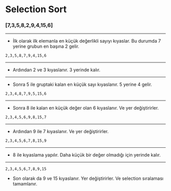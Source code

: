 # Selection Sort

### [7,3,5,8,2,9,4,15,6]
---

* İlk olarak ilk elemanla en küçük değerlikli sayıyı kıyaslar. Bu durumda 7 yerine grubun en başına 2 gelir.

```
2,3,5,8,7,9,4,15,6
```
---
* Ardından 2 ve 3 kıyaslanır. 3 yerinde kalır.
---
* Sonra 5 ile gruptaki kalan en küçük sayı kıyaslanır. 5 yerine 4 gelir.

```
2,3,4,8,7,9,5,15,6
```
--- 
* Sonra 8 ile kalan en küçük değer olan 6 kıyaslanır. Ve yer değiştirirler.

```
2,3,4,5,6,9,8,15,7
```
---
* Ardından 9 ile 7 kıyaslanır. Ve yer değiştirirler.

```
2,3,4,5,6,7,8,15,9
```
---
* 8 ile kıyaslama yapılır. Daha küçük bir değer olmadığı için yerinde kalır.
---
```
2,3,4,5,6,7,8,9,15
```
* Son olarak da 9 ve 15 kıyaslanır. Yer değiştirirler. Ve selection sıralaması tamamlanır.